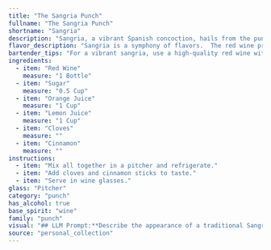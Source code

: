 ```yaml
---
title: "The Sangria Punch"
fullname: "The Sangria Punch"
shortname: "Sangria"
description: "Sangria, a vibrant Spanish concoction, hails from the punch family. Its roots trace back to ancient Rome, where wine was infused with spices and fruit.  This refreshing drink has evolved over centuries, becoming a beloved staple of Spanish culture. "
flavor_description: "Sangria is a symphony of flavors.  The red wine provides a rich, fruity base, while the sugar adds sweetness and balances the tartness of the orange and lemon juices.  Subtle spice notes from the cloves and cinnamon create a warm complexity, enhancing the overall fruitiness. The result is a refreshing, invigorating beverage that is both sweet and slightly tart. "
bartender_tips: "For a vibrant sangria, use a high-quality red wine with fruity notes. Don't over-sugar, a touch is enough. Let the fruit macerate in the wine for at least 2 hours, preferably overnight, for optimal flavor infusion. Use fresh citrus juice for the brightest taste. A splash of brandy adds complexity. "
ingredients:
  - item: "Red Wine"
    measure: "1 Bottle"
  - item: "Sugar"
    measure: "0.5 Cup"
  - item: "Orange Juice"
    measure: "1 Cup"
  - item: "Lemon Juice"
    measure: "1 Cup"
  - item: "Cloves"
    measure: ""
  - item: "Cinnamon"
    measure: ""
instructions:
  - item: "Mix all together in a pitcher and refrigerate."
  - item: "Add cloves and cinnamon sticks to taste."
  - item: "Serve in wine glasses."
glass: "Pitcher"
category: "punch"
has_alcohol: true
base_spirit: "wine"
family: "punch"
visual: "## LLM Prompt:**Describe the appearance of a traditional Sangria, focusing on the following aspects:*** **Color:** What is the overall color of the Sangria? Is it a deep red, a lighter ruby, or something in between? Are there any variations in color depending on the specific ingredients used?* **Clarity:** Is the Sangria clear or cloudy? Are there any particles or sediment visible?* **Texture:** Is the Sangria thick or thin? Does it have a syrupy consistency, or is it more watery?* **Garnish:**  What kind of garnish is typically used for Sangria? How does it visually enhance the drink?* **Overall Impression:** What is the overall visual impression of the Sangria? Is it inviting and festive, or more simple and understated? **Bonus:*** Include any specific details that might be visually interesting, such as the presence of fruit slices, the color of the cloves and cinnamon sticks, or the way the light interacts with the drink.**Remember:**  The description should be vivid and evocative, making the reader feel like they can almost taste the Sangria. "
source: "personal_collection"
---
```



